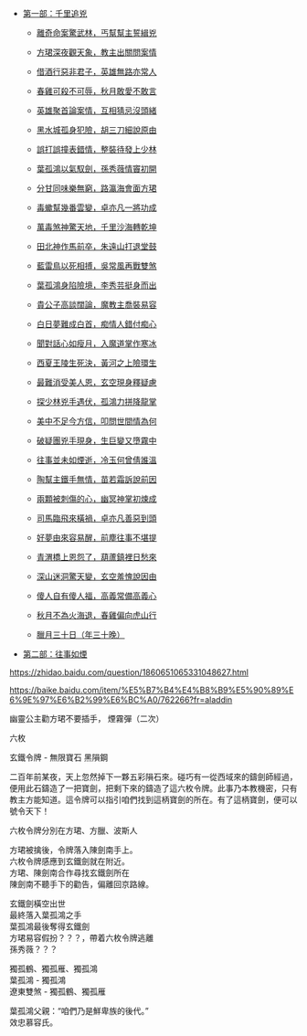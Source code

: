 -   [第一部：千里追兇](xm1-00.md)
    -   [離奇命案驚武林，丐幫幫主誓緝兇](xm1-01.md)
    -   [方珺深夜觀天象，教主出關問案情](xm1-02.md)
    -   [借酒行惡非君子，英雄無路亦常人](xm1-03.md)
    -   [春雞可殺不可辱，秋月敢愛不敢言](xm1-04.md)
    -   [英雄聚首論案情，互相猜忌沒頭緒](xm1-05.md)
    -   [黑水城孤身犯險，胡三刀細說原由](xm2-01.md)
    -   [誤打誤撞表錯情，整裝待發上少林](xm1-06.md)
    -   [葉孤鴻以氣馭劍，孫秀薇情竇初開](xm1-07.md)
    -   [分甘同味樂無窮，路瀛海會面方珺](xm1-08.md)
    -   [毒蠍幫幾番雲變，卓亦凡一將功成](xm2-02.md)
    -   [萬毒煞神驚天地，千里沙海轉乾坤](xm2-03.md)
    -   [田北神作馬前卒，朱遠山打退堂鼓](xm1-09.md)
    -   [藍雷鳥以死相搏，吳常風再戰雙煞](xm1-09b.md)
    -   [葉孤鴻身陷險境，李秀芸挺身而出](xm1-10.md)
    -   [貴公子高談闊論，魔教主喬裝易容](xm1-11.md)
    -   [白日夢難成白首，痴情人錯付痴心](xm2-04.md)
    -   [聞對話心如瘦月，入魔道掌作寒冰](xm2-05.md)
    -   [西夏王陵生死決，黃河之上險環生](xm2-06.md)
    -   [最難消受美人恩，玄空現身釋疑慮](xm1-12.md)
    -   [探少林兇手遇伏，孤鴻力拼降龍掌](xm1-13.md)

    -   [美中不足今方信，叩問世間情為何](xm1-14.md)
    -   [破疑團兇手現身，生巨變又墮霧中](xm1-15.md)
    -   [往事並未如煙逝，冷玉何曾倩誰溫](xm2-07.md)
    -   [陶幫主鐵手無情，苗若霜訴說前因](xm1-16.md)
    -   [兩顆被刺傷的心，幽冥神掌初煉成](xm2-08.md)
    -   [司馬臨飛來橫禍，卓亦凡善惡到頭](xm2-09.md)
    -   [好夢由來容易醒，前塵往事不堪提](xm2-10.md)
    -   [青渭橋上恩怨了，葫蘆鎮裡日愁來](xm2-11.md)
    -   [深山迷洞驚天變，玄空羞愧說因由](xm1-17.md)
    -   [傻人自有傻人福，高義常備高義心](xm2-12.md)
    -   [秋月不為火海退，春雞偏向虎山行](xm2-13.md)
    -   [臘月三十日（年三十晚）](xm2-14.md)
-   [第二部：往事如煙](xm2-00.md)



https://zhidao.baidu.com/question/1860651065331048627.html

https://baike.baidu.com/item/%E5%B7%B4%E4%B8%B9%E5%90%89%E6%9E%97%E6%B2%99%E6%BC%A0/762266?fr=aladdin


幽靈公主勸方珺不要插手， 煙霧彈（二次）

六枚

玄鐵令牌 - 無限寶石
黑隕鋼

二百年前某夜，天上忽然掉下一夥五彩隕石來。碰巧有一從西域來的鑄劍師經過，便用此石鑄造了一把寶劍，把剩下來的鑄造了這六枚令牌。此事乃本教機密，只有教主方能知道。這令牌可以指引咱們找到這柄寶劍的所在。有了這柄寶劍，便可以號令天下！

六枚令牌分別在方珺、方臘、波斯人

方珺被擒後，令牌落入陳劍南手上。  
六枚令牌感應到玄鐵劍就在附近。  
方珺、陳劍南合作尋找玄鐵劍所在  
陳劍南不聽手下的勸告，偏離回京路線。

玄鐵劍橫空出世  
最終落入葉孤鴻之手  
葉孤鴻最後奪得玄鐵劍  
方珺易容假扮？？？，帶着六枚令牌逃離  
孫秀薇？？？

獨孤鶴、獨孤雁、獨孤鴻  
葉孤鴻 - 獨孤鴻  
遼東雙煞 - 獨孤鶴、獨孤雁

葉孤鴻父親：“咱們乃是鮮卑族的後代。”  
效忠慕容氏。

